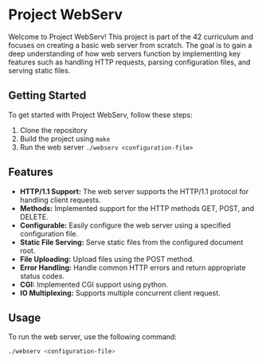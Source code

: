 # Project WebServ

Welcome to Project WebServ! This project is part of the 42 curriculum and focuses on creating a basic web server from scratch. The goal is to gain a deep understanding of how web servers function by implementing key features such as handling HTTP requests, parsing configuration files, and serving static files.

## Getting Started

To get started with Project WebServ, follow these steps:

1. Clone the repository
2. Build the project using `make`
3. Run the web server `./webserv <configuration-file>`

## Features

- **HTTP/1.1 Support:** The web server supports the HTTP/1.1 protocol for handling client requests.
- **Methods:** Implemented support for the HTTP methods GET, POST, and DELETE.
- **Configurable:** Easily configure the web server using a specified configuration file.
- **Static File Serving:** Serve static files from the configured document root.
- **File Uploading:** Upload files using the POST method.
- **Error Handling:** Handle common HTTP errors and return appropriate status codes.
- **CGI:** Implemented CGI support using python.
- **IO Multiplexing:** Supports multiple concurrent client request.

## Usage

To run the web server, use the following command:

```bash
./webserv <configuration-file>
